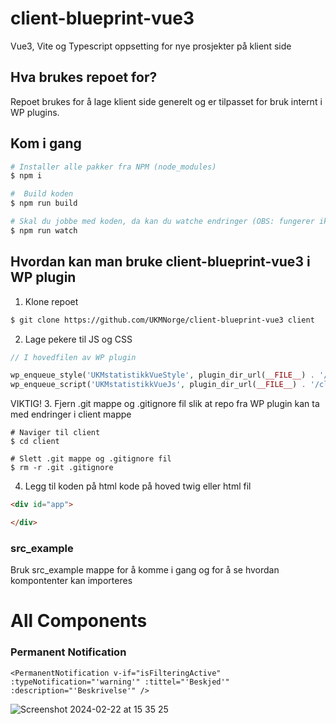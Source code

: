 # client-blueprint-vue3

Vue3, Vite og Typescript oppsetting for nye prosjekter på klient side

## Hva brukes repoet for?
Repoet brukes for å lage klient side generelt og er tilpasset for bruk internt i WP plugins.

## Kom i gang

```bash
# Installer alle pakker fra NPM (node_modules)
$ npm i

#  Build koden
$ npm run build

# Skal du jobbe med koden, da kan du watche endringer (OBS: fungerer ikke fra Vagrant. Kjør det gjerne fra maskina di): 
$ npm run watch
```


## Hvordan kan man bruke client-blueprint-vue3 i WP plugin
1. Klone repoet
```bash
$ git clone https://github.com/UKMNorge/client-blueprint-vue3 client
```

2. Lage pekere til JS og CSS
```php
// I hovedfilen av WP plugin

wp_enqueue_style('UKMstatistikkVueStyle', plugin_dir_url(__FILE__) . '/client/dist/assets/build.css');
wp_enqueue_script('UKMstatistikkVueJs', plugin_dir_url(__FILE__) . '/client/dist/assets/build.js','','',true);
```

VIKTIG!
3. Fjern .git mappe og .gitignore fil slik at repo fra WP plugin kan ta med endringer i client mappe
```bach
# Naviger til client
$ cd client

# Slett .git mappe og .gitignore fil
$ rm -r .git .gitignore
```

4. Legg til koden på html kode på hoved twig eller html fil

```html
<div id="app">

</div>
```


### src_example
Bruk src_example mappe for å komme i gang og for å se hvordan kompontenter kan importeres


# All Components
### Permanent Notification
```vue
<PermanentNotification v-if="isFilteringActive" :typeNotification="'warning'" :tittel="'Beskjed'" :description="'Beskrivelse'" />
```

![Screenshot 2024-02-22 at 15 35 25](https://github.com/UKMNorge/client-blueprint-vue3/assets/10181004/8a0f4ae3-d507-4b2b-b028-f6b80cd7950a)




